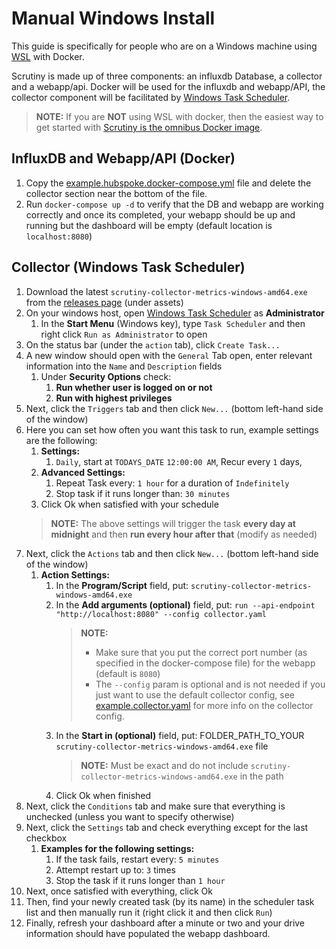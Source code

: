 # Manual Windows Install

This guide is specifically for people who are on a Windows machine using [WSL](https://learn.microsoft.com/en-us/windows/wsl/about) with Docker.

Scrutiny is made up of three components: an influxdb Database, a collector and a webapp/api. Docker will be used for
the influxdb and webapp/API, the collector component will be facilitated by [Windows Task Scheduler](https://learn.microsoft.com/en-us/windows/win32/taskschd/task-scheduler-start-page).

> **NOTE:** If you are **NOT** using WSL with docker, then the easiest way to get started with [Scrutiny is the omnibus Docker image](https://github.com/AnalogJ/scrutiny#docker).

## InfluxDB and Webapp/API (Docker)

1. Copy the [example.hubspoke.docker-compose.yml](https://github.com/AnalogJ/scrutiny/blob/master/docker/example.hubspoke.docker-compose.yml) 
file and delete the collector section near the bottom of the file.
2. Run `docker-compose up -d` to verify that the DB and webapp are working correctly and once its completed, your webapp
should be up and running but the dashboard will be empty (default location is `localhost:8080`)

## Collector (Windows Task Scheduler)

1. Download the latest `scrutiny-collector-metrics-windows-amd64.exe` from the [releases page](https://github.com/AnalogJ/scrutiny/releases) (under assets)
2. On your windows host, open [Windows Task Scheduler](https://www.wikihow.com/Open-Task-Scheduler-in-Windows-10) as **Administrator**
   1. In the **Start Menu** (Windows key), type `Task Scheduler` and then right click `Run as Administrator` to open
3. On the status bar (under the `action` tab), click `Create Task...`
4. A new window should open with the `General` Tab open, enter relevant information into the `Name` and `Description` fields
   1. Under **Security Options** check:
      1. **Run whether user is logged on or not**
      2. **Run with highest privileges**
5. Next, click the `Triggers` tab and then click `New...` (bottom left-hand side of the window)
6. Here you can set how often you want this task to run, example settings are the following:
   1. **Settings:**
      1. `Daily`, start at `TODAYS_DATE` `12:00:00 AM`, Recur every `1` days,
   2. **Advanced Settings:**
      1. Repeat Task every: `1 hour` for a duration of `Indefinitely`
      2. Stop task if it runs longer than: `30 minutes`
   3. Click Ok when satisfied with your schedule
   > **NOTE:** The above settings will trigger the task **every day at midnight** and then **run every hour after that** (modify as needed)
7. Next, click the `Actions` tab and then click `New...` (bottom left-hand side of the window)
   1. **Action Settings:**
      1. In the **Program/Script** field, put: `scrutiny-collector-metrics-windows-amd64.exe`
      2. In the **Add arguments (optional)** field, put: `run --api-endpoint "http://localhost:8080" --config collector.yaml`
         > **NOTE:** 
         >  * Make sure that you put the correct port number (as specified in the docker-compose file) for the webapp (default is `8080`)
         > * The `--config` param is optional and is not needed if you just want to use the default collector config, see [example.collector.yaml](https://github.com/AnalogJ/scrutiny/blob/master/example.collector.yaml) for more info on the collector config.
      3. In the **Start in (optional)** field, put: FOLDER_PATH_TO_YOUR `scrutiny-collector-metrics-windows-amd64.exe` file
          > **NOTE:** Must be exact and do not include `scrutiny-collector-metrics-windows-amd64.exe` in the path
      4. Click Ok when finished
8. Next, click the `Conditions` tab and make sure that everything is unchecked (unless you want to specify otherwise)
9. Next, click the `Settings` tab and check everything except for the last checkbox
   1. **Examples for the following settings:**
      1. If the task fails, restart every: `5 minutes`
      2. Attempt restart up to: `3` times
      3. Stop the task if it runs longer than `1 hour`
10. Next, once satisfied with everything, click Ok
11. Then, find your newly created task (by its name) in the scheduler task list and then manually run it (right click it and then click `Run`)
12. Finally, refresh your dashboard after a minute or two and your drive information should have populated the webapp dashboard.




